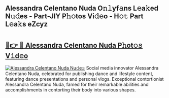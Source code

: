 ## Alessandra Celentano Nuda O𝚗𝚕yf𝚊ns L𝚎a𝚔ed N𝚞𝚍es - Part-JlY P𝚑𝚘tos Vi𝚍𝚎o - H𝚘𝚝 Part L𝚎a𝚔s eZcyz

# <h2><a href="http://kf5xhci.oniu.top/?m=Alessandra+Celentano+Nuda">🔗👉 🔴 Alessandra Celentano Nuda P𝚑ot𝚘𝚜 V𝚒d𝚎o</a></h2>

[![Alessandra Celentano Nuda Nu𝚍e𝚜](https://i.imgur.com/0qMVB7G.gif)](http://kf5xhci.oniu.top/?m=Alessandra+Celentano+Nuda)
Social media innovator Alessandra Celentano Nuda, celebrated for publishing dance and lifestyle content, featuring dance presentations and personal vlogs. Exceptional contortionist Alessandra Celentano Nuda, famed for their remarkable abilities and accomplishments in contorting their body into various shapes.  
